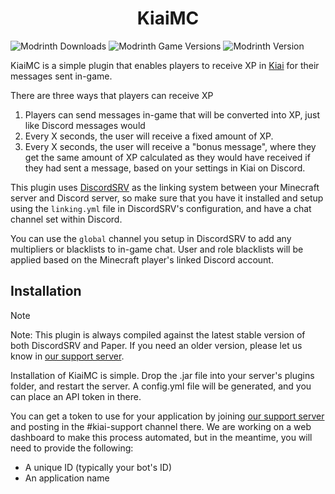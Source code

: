 <h1 align="center">KiaiMC</h1>

<p align="center">

![Modrinth Downloads](https://img.shields.io/modrinth/dt/KiaiMC?style=for-the-badge)
![Modrinth Game Versions](https://img.shields.io/modrinth/game-versions/KiaiMC?style=for-the-badge)
![Modrinth Version](https://img.shields.io/modrinth/v/KiaiMC?style=for-the-badge)

</p>

KiaiMC is a simple plugin that enables players to receive XP in [Kiai](https://kiai.app) for their messages sent in-game.

There are three ways that players can receive XP

1. Players can send messages in-game that will be converted into XP, just like Discord messages would
2. Every X seconds, the user will receive a fixed amount of XP.
3. Every X seconds, the user will receive a "bonus message", where they get the same amount of XP calculated as they would have received if they had sent a message, based on your settings in Kiai on Discord.

This plugin uses [DiscordSRV](https://modrinth.com/plugin/discordsrv) as the linking system between your Minecraft server and Discord server, so make sure that you have it installed and setup using the `linking.yml` file in DiscordSRV's configuration, and have a chat channel set within Discord.

You can use the `global` channel you setup in DiscordSRV to add any multipliers or blacklists to in-game chat. User and role blacklists will be applied based on the Minecraft player's linked Discord account.

## Installation

> [!NOTE]
> Note: This plugin is always compiled against the latest stable version of both DiscordSRV and Paper. If you need an older version, please let us know in [our support server](https://discord.gg/ZmzdX8pKUW).

Installation of KiaiMC is simple. Drop the .jar file into your server's plugins folder, and restart the server. A config.yml file will be generated, and you can place an API token in there.

You can get a token to use for your application by joining [our support server](https://discord.gg/ZmzdX8pKUW) and posting in the #kiai-support channel there.
We are working on a web dashboard to make this process automated, but in the meantime, you will need to provide the following:

- A unique ID (typically your bot's ID)
- An application name
